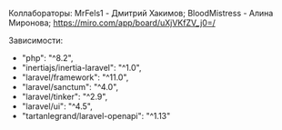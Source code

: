 Коллабораторы: 
MrFels1 - Дмитрий Хакимов;
BloodMistress - Алина Миронова;
https://miro.com/app/board/uXjVKfZV_j0=/

Зависимости: 
- "php": "^8.2",
- "inertiajs/inertia-laravel": "^1.0",
- "laravel/framework": "^11.0",
- "laravel/sanctum": "^4.0",
- "laravel/tinker": "^2.9",
- "laravel/ui": "^4.5",
- "tartanlegrand/laravel-openapi": "^1.13"
